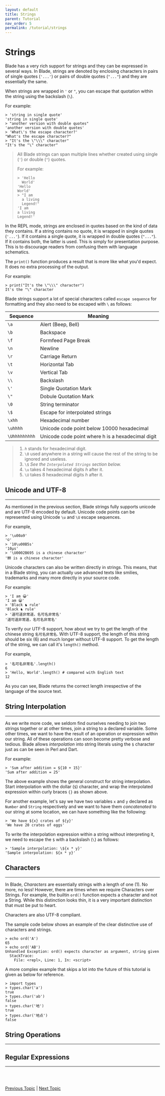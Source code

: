```yaml
---
layout: default
title: Strings
parent: Tutorial
nav_order: 5
permalink: /tutorial/strings
---
```


# Strings

Blade has a very rich support for strings and they can be expressed in several ways. In Blade, 
strings are denoted by enclosing characters in pairs of single quotes (`'...'`) or pairs of 
double quotes (`"..."`) and they are essentially the same.

When strings are wrapped in `'` or `"`, you can escape that quotation within the string using 
the backslash (`\`).

For example:

```blade-repl
> 'string in single quote'
'string in single quote'
> "another version with double quotes"
'another version with double quotes'
> 'What\'s the escape character?'
"What's the escape character?"
> "It's the \"\\\" character"
"It's the "\" character"
```

> All Blade strings can span multiple lines whether created using single (`'`) or double (`"`) quotes.
>
> For example:
> ```blade-repl
> > 'Hello
>   World'
> 'Hello
> World'
> > "I am
>   a living
>   Legend!"
> 'I am
> a living
> Legend!'
> ```

In the REPL mode, strings are enclosed in quotes based on the kind of data they contains. If a
string contains no quote, it is wrapped in single quotes (`'...'`). If it contains a single quote,
it is wrapped in double quotes (`"..."`). If it contains both, the latter is used. This is simply
for presentation purpose. This is to discourage readers from confusing them with language schematics.

The `print()` function produces a result that is more like what you'd expect. It does no extra 
processing of the output.

For example:

```blade-repl
> print("It's the \"\\\" character")
It's the "\" character
```

Blade strings support a lot of special characters called `escape sequence` for formatting and 
they also need to be escaped with `\` as follows:

| Sequence | Meaning |
|----------|---------|
| `\a` | Alert (Beep, Bell) |
| `\b` | Backspace |
| `\f` | Formfeed Page Break |
| `\n` | Newline |
| `\r` | Carriage Return |
| `\t` | Horizontal Tab |
| `\v` | Vertical Tab |
| `\\` | Backslash |
| `\'` | Single Quotation Mark |
| `\"` | Dobule Quotation Mark |
| `\0` | String terminator |
| `\$` | Escape for interpolated strings |
| `\xhh` | Hexadecimal number |
| `\uhhhh` | Unicode code point below 10000 hexadecimal |
| `\Uhhhhhhhhh` | Unicode code point where h is a hexadecimal digit |

> 1. _`h`_ stands for hexadecimal digit.
> 2. `\0` used anywhere in a string will cause the rest of the string to be ignored and useless.
> 3. `\$` _See the `Interpolated Strings` section below._
> 4. `\u` takes 4 hexadecimal digits _h_ after it.
> 5. `\U` takes 8 hexadecimal digits _h_ after it.


## Unicode and UTF-8
---

As mentioned in the previous section, Blade strings fully supports unicode and are UTF-8 encoded by default.
Unicode code points can be represented using Unicode `\u` and `\U` escape sequences.

For example,

```blade-repl
> '\u00a9'
'©'
> '10\u00B5s'
'10µs'
> '\U0002B695 is a chinese character'
'𫚕 is a chinese character'
```

Unicode characters can also be written directly in strings. This means, that in a Blade string, you can
actually use advanced texts like smilies, trademarks and many more directly in your source code.

For example:

```blade-repl
> 'I am 😀'
'I am 😀'
> 'Black ♞ rule'
'Black ♞ rule'
> '道可道非常道，名可名非常名'
'道可道非常道，名可名非常名'
```

To verify our UTF-8 support, how about we try to get the length of the chinese string `名可名非常名`. 
With UTF-8 support, the length of this string should be six (6) and much longer without UTF-8 support. 
To get the length of the string, we can call it's `length()` method.

For example,

```blade-repl
> '名可名非常名'.length()
6
> 'Hello, World'.length() # compared with English text
12
```

As you can see, Blade returns the correct length irrespective of the language of the source text.


## String Interpolation
---

As we write more code, we seldom find ourselves needing to join two strings together or at other times,
join a string to a declared variable. Some other times, we want to have the result of an operation or 
expression within our string. All of these operations can soon become pretty verbose and tedious. Blade
allows _interpolation_ into string literals using the `$` character just as can be seen in Perl and Dart.

For example:

```blade-repl
> 'Sum after addition = ${10 + 15}'
'Sum after addition = 25'
```

The above example shows the general construct for string interpolation. Start interpolation with the 
dollar (`$`) character, and wrap the interpolated expression within curly braces `{}` as shown above.

For another example, let's say we have two variables `x` and `y` declared as `Number` and `String` 
respectively and we want to have them _concatenated_ to our string at some location, we can have 
something like the following:

```blade-repl
> 'We have ${x} crates of ${y}'
'We have 20 crates of eggs'
```

To write the interpolation expression within a string without interpreting it, we need to escape the `$`
with a backslash (`\`) as follows:

```blade-repl
> 'Sample interpolation: \${x * y}'
'Sample interpolation: ${x * y}'
```

## Characters
---

In Blade, _Characters_ are essentially strings with a length of one (1). No more, no less! However, there are 
times when we require Characters over Strings. For example, the builtin `ord()` function expects a character
and not a String. While this distinction looks thin, it is a very important distinction that must be put
to heart.

Characters are also UTF-8 compliant.

The sample code below shows an example of the clear distinctive use of characters and strings.

```blade-repl
> echo ord('A')
65
> echo ord('AB')
Unhandled Exception: ord() expects character as argument, string given
  StackTrace:
    File: <repl>, Line: 1, In: <script>
```

A more complex example that skips a lot into the future of this tutorial is given as below for reference.

```blade-repl
> import types
> types.char('a')
true
> types.char('ab')
false
> types.char('地')
true
> types.char('地点')
false
```

## String Operations
---

## Regular Expressions
---


<br><br>

[Previous Topic](./numbers) | [Next Topic](./variables)